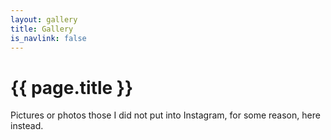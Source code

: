 ```yaml
---
layout: gallery
title: Gallery
is_navlink: false
---
```


# {{ page.title }}

Pictures or photos those I did not put into Instagram, for some reason, here instead.

<br><br><br><br><br>